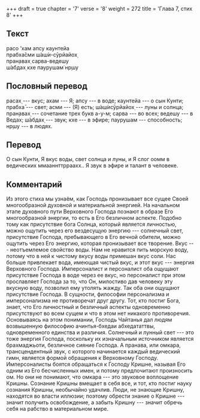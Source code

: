 +++
draft = true
chapter = '7'
verse = '8'
weight = 272
title = 'Глава 7, стих 8'
+++
## Текст

расо ’хам апсу каунтейа  
прабха̄сми ш́аш́и-сӯрйайох̣  
пран̣авах̣ сарва-ведешу  
ш́абдах̣ кхе паурушам̇ нр̣шу

## Пословный перевод

расах̣ --- вкус; ахам --- Я; апсу --- в воде; каунтейа --- о сын Кунти;
прабха̄ --- свет; асми --- (Я) есть; ш́аш́исӯрйайох̣ --- луны и солнца;
пран̣авах̣ --- сочетание трех букв а-у-м; сарва --- во всех; ведешу --- в
Ведах; ш́абдах̣ --- звук; кхе --- в эфире; паурушам --- способность; нр̣шу
--- в людях.

## Перевод

О сын Кунти, Я вкус воды, свет солнца и луны, и Я слог оомм в ведических
ммааннттрраахх.. Я звук в эфире и талант в человеке.

## Комментарий

Из этого стиха мы узнаём, как Господь пронизывает все сущее Своей
многообразной духовной и материальной энергией. На начальном этапе
духовного пути Верховного Господа познают в образе Его многообразной
энергии, то есть в Его безличном аспекте. Подобно тому как присутствие
бога Солнца, который является личностью, можно ощутить через его
вездесущую энергию --- солнечный свет, присутствие Господа, пребывающего
в Его вечной обители, можно ощутить через Его энергию, которая
пронизывает все творение. Вкус --- неотъемлемое свойство воды. Нам не
нравится пить морскую воду, потому что в ней к чистому вкусу воды
примешан вкус соли. Нас больше привлекает вода, имеющая чистый вкус, и
этот вкус --- энергия Верховного Господа. Имперсоналист и персоналист
оба ощущают присутствие Господа в воде через ее вкус, но персоналист при
этом прославляет Господа за то, что Он, милостиво дав человеку эту
вкусную воду, позволил ему утолять жажду. Так оба они ощущают
присутствие Господа. В сущности, философии персонализма и имперсонализма
не противоречат друг другу. Тот, кто постиг Бога, знает, что Его
личностный и безличный аспекты одновременно присутствуют во всем сущем и
что в этом нет никакого противоречия. Основываясь на этом понимании,
Господь Чайтанья дал людям возвышенную философию ачинтья-бхедаи
абхедататтвы, одновременного единства и различия. Солнечный и лунный
свет --- это тоже энергия Господа, поскольку их изначальным источником
является брахмаджьоти, безличное сияние Господа. А пранава, или омкара,
трансцендентный звук, с которого начинается каждый ведический гимн,
является формой обращения к Верховному Господу. Имперсоналисты боятся
обращаться к Господу Кришне, называя Его одним из Его бесчисленных имен,
и потому предпочитают произносить ом. Но они не понимают, что омкара ---
это звуковое воплощение Кришны. Сознание Кришны вмещает в себя все, и
тот, кто постиг науку сознания Кришны, необычайно удачлив. Люди, не
знающие Кришну, находятся во власти иллюзии; поэтому обрести знание о
Кришне --- значит получить освобождение, а забыть Кришну --- значит
обречь себя на рабство в материальном мире.
